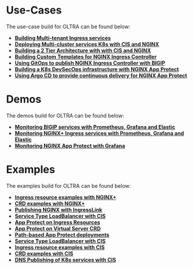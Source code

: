 # Use-Cases
The use-case build for OLTRA can be found below:

- [**Building Multi-tenant Ingress services**](two-tier-architectures/multi-tenancy/)
- [**Deploying Multi-cluster services K8s with CIS and NGINX**](two-tier-architectures/multi-cluster)
- [**Building a 2 Tier Architecture with with CIS and NGINX**](two-tier-architectures)
- [**Building Custom Templates for NGINX Ingress Controller**](nic-examples/custom-templates/)
- [**Using GitOps to publish NGINX Ingress Controller with BIGIP**](two-tier-architectures/gitops)
- [**Building a K8s DevSecOps infrastructure with NGINX App Protect**](app-protect/devsecops-k8s/)
- [**Using Argo CD to provide continuous delivery for NGINX App Protect**](app-protect/argocd/)


# Demos
The demos build for OLTRA can be found below:

- [**Monitoring BIGIP services with Prometheus, Grafana and Elastic**](bigip-monitoring)
- [**Monitoring NGINX+ Ingress services with Prometheus, Grafana and Elastic**](nginx-monitoring)
- [**Monitoring NGINX App Protect with Grafana**](app-protect/monitoring/)


# Examples
The examples build for OLTRA can be found below:

- [**Ingress resource examples with NGINX+**](nic-examples/ingress-resources/)
- [**CRD examples with NGINX+**](nic-examples/custom-resources/)
- [**Publishing NGINX with IngressLink**](cis-examples/cis-crd/IngressLink/)
- [**Service Type LoadBalancer with CIS**](cis-examples/cis-crd/serviceTypeLB/)
- [**App Protect on Ingress Resources**](app-protect/basic/ingress)
- [**App Protect on Virtual Server CRD**](app-protect/basic/virtualserver)
- [**Path-based App Protect deployments**](app-protect/path-based)
- [**Service Type LoadBalancer with CIS**](cis-examples/cis-crd/serviceTypeLB/)
- [**Ingress resource examples with CIS**](cis-examples/cis-ingress/)
- [**CRD examples with CIS**](cis-examples/cis-crd/)
- [**DNS Publishing of K8s services with CIS**](cis-examples/cis-crd/ExternalDNS/)
